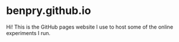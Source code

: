 # benpry.github.io
Hi! This is the GitHub pages website I use to host some of the online experiments I run.
